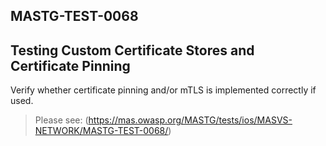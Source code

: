 ##  MASTG-TEST-0068

## Testing Custom Certificate Stores and Certificate Pinning

Verify whether certificate pinning and/or mTLS is implemented correctly if used.

> Please see: (https://mas.owasp.org/MASTG/tests/ios/MASVS-NETWORK/MASTG-TEST-0068/)